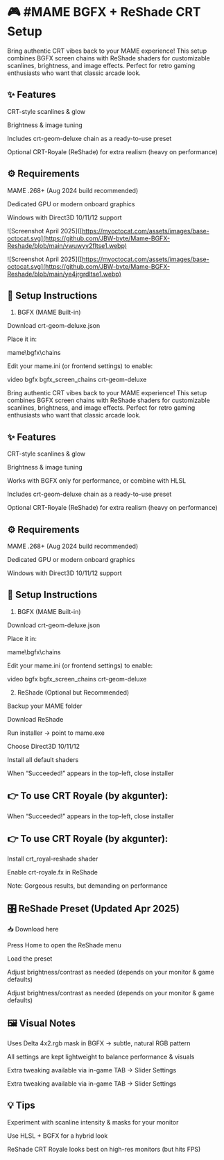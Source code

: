 # 🎮 #MAME BGFX + ReShade CRT Setup



Bring authentic CRT vibes back to your MAME experience!
This setup combines BGFX screen chains with ReShade shaders for customizable scanlines, brightness, and image effects. Perfect for retro gaming enthusiasts who want that classic arcade look.  


## ✨ Features

CRT-style scanlines & glow

Brightness & image tuning

Includes crt-geom-deluxe chain as a ready-to-use preset

Optional CRT-Royale (ReShade) for extra realism (heavy on performance)  



## ⚙️ Requirements

MAME .268+ (Aug 2024 build recommended)

Dedicated GPU or modern onboard graphics

Windows with Direct3D 10/11/12 support  

  ![Screenshot April 2025]([https://myoctocat.com/assets/images/base-octocat.svg](https://github.com/JBW-byte/Mame-BGFX-Reshade/blob/main/vwuwyv2fltse1.webp)  

  ![Screenshot April 2025]([https://myoctocat.com/assets/images/base-octocat.svg](https://github.com/JBW-byte/Mame-BGFX-Reshade/blob/main/ye4jrgrdltse1.webp)


## 🔧 Setup Instructions  

1. BGFX (MAME Built-in)

Download crt-geom-deluxe.json

Place it in:

mame\bgfx\chains


Edit your mame.ini (or frontend settings) to enable:

video bgfx
bgfx_screen_chains crt-geom-deluxe  


Bring authentic CRT vibes back to your MAME experience!
This setup combines BGFX screen chains with ReShade shaders for customizable scanlines, brightness, and image effects. Perfect for retro gaming enthusiasts who want that classic arcade look.



## ✨ Features

CRT-style scanlines & glow

Brightness & image tuning

Works with BGFX only for performance, or combine with HLSL

Includes crt-geom-deluxe chain as a ready-to-use preset

Optional CRT-Royale (ReShade) for extra realism (heavy on performance)  


## ⚙️ Requirements

MAME .268+ (Aug 2024 build recommended)

Dedicated GPU or modern onboard graphics

Windows with Direct3D 10/11/12 support  


## 🔧 Setup Instructions
1. BGFX (MAME Built-in)

Download crt-geom-deluxe.json

Place it in:

mame\bgfx\chains


Edit your mame.ini (or frontend settings) to enable:

video bgfx
bgfx_screen_chains crt-geom-deluxe



2. ReShade (Optional but Recommended)

Backup your MAME folder

Download ReShade

Run installer → point to mame.exe

Choose Direct3D 10/11/12

Install all default shaders

When “Succeeded!” appears in the top-left, close installer  



## 👉 To use CRT Royale (by akgunter):  

When “Succeeded!” appears in the top-left, close installer

## 👉 To use CRT Royale (by akgunter):  

Install crt_royal-reshade shader

Enable crt-royale.fx in ReShade

Note: Gorgeous results, but demanding on performance  



## 🎛️ ReShade Preset (Updated Apr 2025)  

📥 Download here

Press Home to open the ReShade menu

Load the preset

Adjust brightness/contrast as needed (depends on your monitor & game defaults)  



Adjust brightness/contrast as needed (depends on your monitor & game defaults)


## 🖼️ Visual Notes

Uses Delta 4x2.rgb mask in BGFX → subtle, natural RGB pattern

All settings are kept lightweight to balance performance & visuals

Extra tweaking available via in-game TAB → Slider Settings  



Extra tweaking available via in-game TAB → Slider Settings


## 💡 Tips

Experiment with scanline intensity & masks for your monitor

Use HLSL + BGFX for a hybrid look


ReShade CRT Royale looks best on high-res monitors (but hits FPS)  

